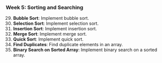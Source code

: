 ### Week 5: Sorting and Searching
29. **Bubble Sort**: Implement bubble sort.
30. **Selection Sort**: Implement selection sort.
31. **Insertion Sort**: Implement insertion sort.
32. **Merge Sort**: Implement merge sort.
33. **Quick Sort**: Implement quick sort.
34. **Find Duplicates**: Find duplicate elements in an array.
35. **Binary Search on Sorted Array**: Implement binary search on a sorted array.
